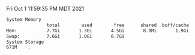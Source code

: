 Fri Oct  1 11:59:35 PM MDT 2021
```bash
System Memory
               total        used        free      shared  buff/cache   available
Mem:           7.7Gi       1.3Gi       4.5Gi       8.0Mi       1.9Gi       6.1Gi
Swap:          7.6Gi       1.0Gi       6.7Gi
System Storage
671M	.
```
```bash
